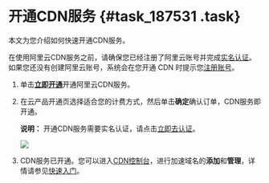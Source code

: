 # 开通CDN服务 {#task_187531 .task}

本文为您介绍如何快速开通CDN服务。

在使用阿里云CDN服务之前，请确保您已经注册了阿里云账号并完成[实名认证](https://account.console.aliyun.com/#/auth/home)。如果您还没有创建阿里云账号，系统会在您开通 CDN 时提示您[注册账号](https://account.aliyun.com/register/register.htm)。

1.  单击[**立即开通**](https://cdn.console.aliyun.com/)开通阿里云CDN服务。
2.  在云产品开通页选择适合您的计费方式，然后单击**确定**确认订单，CDN服务即开通。 

    **说明：** 开通CDN服务需要实名认证，请点击[立即去认证](https://account.console.aliyun.com/#/auth/home)。

    ![](http://static-aliyun-doc.oss-cn-hangzhou.aliyuncs.com/assets/img/5108/156040398845185_zh-CN.png)

3.  CDN服务已开通。您可以进入[CDN控制台](https://cdn.console.aliyun.com)，进行加速域名的**添加**和**管理**，详情请参见[快速入门](../../../../cn.zh-CN/快速入门/快速入门.md#)。

